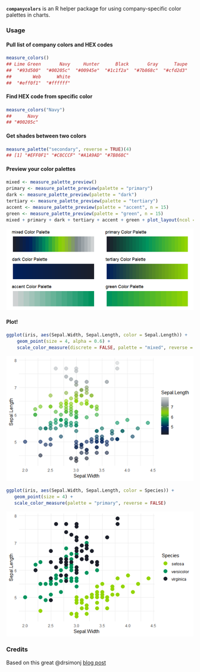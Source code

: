 
**`companycolors`** is an R helper package for using company-specific color palettes in charts.

### Usage

#### Pull list of company colors and HEX codes

``` r
measure_colors()
## Lime Green       Navy     Hunter      Black       Gray      Taupe 
##  "#93d500"  "#00205c"  "#00945e"  "#1c1f2a"  "#7b868c"  "#cfd2d3" 
##        Web      White 
##  "#eff0f1"  "#ffffff"
```

#### Find HEX code from specific color

``` r
measure_colors("Navy")
##      Navy 
## "#00205c"
```

#### Get shades between two colors

``` r
measure_palette("secondary", reverse = TRUE)(4)
## [1] "#EFF0F1" "#C8CCCF" "#A1A9AD" "#7B868C"
```


#### Preview your color palettes

``` r
mixed <- measure_palette_preview()
primary <- measure_palette_preview(palette = "primary")
dark <- measure_palette_preview(palette = "dark")
tertiary <- measure_palette_preview(palette = "tertiary")
accent <- measure_palette_preview(palette = "accent", n = 15)
green <- measure_palette_preview(palette = "green", n = 15)
mixed + primary + dark + tertiary + accent + green + plot_layout(ncol = 2)
```

![](README_files/figure-markdown_github/unnamed-chunk-5-1.png)

#### Plot!

``` r
ggplot(iris, aes(Sepal.Width, Sepal.Length, color = Sepal.Length)) +
    geom_point(size = 4, alpha = 0.6) +
    scale_color_measure(discrete = FALSE, palette = "mixed", reverse = TRUE)
```

![](README_files/figure-markdown_github/unnamed-chunk-6-1.png)

``` r
ggplot(iris, aes(Sepal.Width, Sepal.Length, color = Species)) +
   geom_point(size = 4) +
   scale_color_measure(palette = "primary", reverse = FALSE)
```

![](README_files/figure-markdown_github/unnamed-chunk-7-1.png)

### Credits

Based on this great @drsimonj [blog post](https://drsimonj.svbtle.com/creating-corporate-colour-palettes-for-ggplot2)
